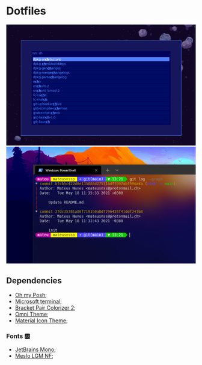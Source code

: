 
# Dotfiles

![Captura de tela](./img/printScreen_2021-12-25_22-00-08.png) 
![Captura de tela](./img/printScreen132357.png)

## Dependencies

* [Oh my Posh](https://github.com/jandedobbeleer/oh-my-posh);
* [Microsoft terminal](https://github.com/microsoft/terminal);
* [Bracket Pair Colorizer 2](https://github.com/CoenraadS/Bracket-Pair-Colorizer-2);
* [Omni Theme](https://marketplace.visualstudio.com/items?itemName=rocketseat.theme-omni);
* [Material Icon Theme](https://marketplace.visualstudio.com/items?itemName=PKief.material-icon-theme);

### Fonts &#127374;

* [JetBrains Mono](https://github.com/JetBrains/JetBrainsMono);
* [Meslo LGM NF](https://github.com/ryanoasis/nerd-fonts/releases/);
